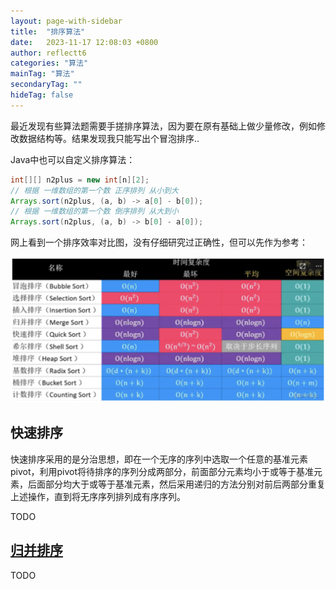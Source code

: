 ```yaml
---
layout: page-with-sidebar
title:  "排序算法"
date:   2023-11-17 12:08:03 +0800
author: reflectt6
categories: "算法"
mainTag: "算法"
secondaryTag: ""
hideTag: false
---
```


最近发现有些算法题需要手搓排序算法，因为要在原有基础上做少量修改，例如修改数据结构等。结果发现我只能写出个冒泡排序..

Java中也可以自定义排序算法：

```java
int[][] n2plus = new int[n][2];
// 根据 一维数组的第一个数 正序排列 从小到大
Arrays.sort(n2plus, (a, b) -> a[0] - b[0]);
// 根据 一维数组的第一个数 倒序排列 从大到小
Arrays.sort(n2plus, (a, b) -> b[0] - a[0]);

```

网上看到一个排序效率对比图，没有仔细研究过正确性，但可以先作为参考：

![image-20231120102512489](/assets/images/2023-11-17-排序算法//image-20231120102512489.png)

## 快速排序

快速排序采用的是分治思想，即在一个无序的序列中选取一个任意的基准元素pivot，利用pivot将待排序的序列分成两部分，前面部分元素均小于或等于基准元素，后面部分均大于或等于基准元素，然后采用递归的方法分别对前后两部分重复上述操作，直到将无序序列排列成有序序列。

TODO



## [归并排序](https://blog.csdn.net/weixin_45706856/article/details/130514087)

TODO













